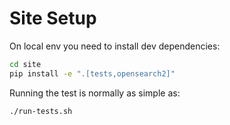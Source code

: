 # Site Setup

On local env you need to install dev dependencies:

```bash
cd site
pip install -e ".[tests,opensearch2]"
```

Running the test is normally as simple as:

```bash
./run-tests.sh
```
